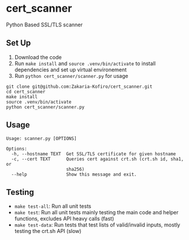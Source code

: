 # cert_scanner
Python Based SSL/TLS scanner
## Set Up 

1. Download the code 
2. Run `make install` and `source .venv/bin/activate` to install dependencies and set up virtual environement
3. Run `python cert_scanner/scanner.py` for usage

```
git clone git@github.com:Zakaria-Kofiro/cert_scanner.git
cd cert_scanner
make install
source .venv/bin/activate
python cert_scanner/scanner.py
```
## Usage
```
Usage: scanner.py [OPTIONS]

Options:
  -h, --hostname TEXT  Get SSL/TLS certificate for given hostname
  -c, --cert TEXT      Queries cert against crt.sh (crt.sh id, sha1, or
                       sha256)
  --help               Show this message and exit.
```


## Testing
- `make test-all`: Run all unit tests
- `make test`: Run all unit tests mainly testing the main code and helper functions, excludes API heavy calls (fast)
- `make test-data`: Run tests that test lists of valid/invalid inputs, mostly testing the crt.sh API (slow)
